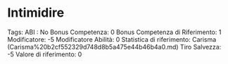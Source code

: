 # Intimidire

Tags: ABI
: No
Bonus Competenza: 0
Bonus Competenza di Riferimento: 1
Modificatore: -5
Modificatore  Abilità: 0
Statistica di riferimento: Carisma (Carisma%20b2cf552329d748d8b5a475e44b46b4a0.md)
Tiro Salvezza: -5
Valore di riferimento: 0